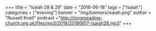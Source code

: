 +++
title = "Isaiah 28 & 29"
date = "2018-06-18"
tags = ["Isaiah"]
categories = ["evening"]
banner = "img/banners/isaiah.png"
author = "Russell Knell"
podcast ="http://longmeadow-church.org.uk/files/mp3/2018/20180617-Isaiah28.mp3"
+++
